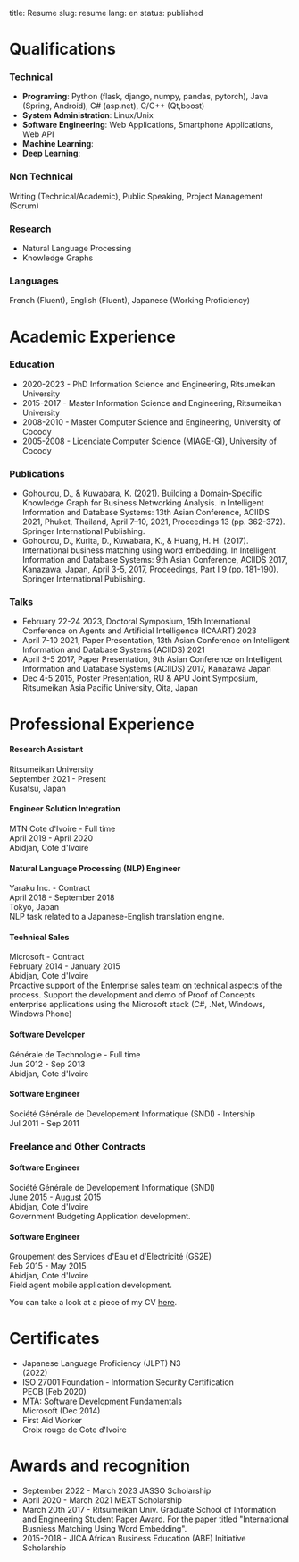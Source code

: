 title: Resume
slug: resume
lang: en
status: published


# Qualifications

### Technical

* **Programing**: Python (flask, django, numpy, pandas, pytorch), Java (Spring, Android), 
    C# (asp.net), C/C++ (Qt,boost)
* **System Administration**: Linux/Unix
* **Software Engineering**: Web Applications, Smartphone Applications, Web API
* **Machine Learning**: 
* **Deep Learning**: 

### Non Technical
Writing (Technical/Academic), Public Speaking, Project Management (Scrum)

### Research
* Natural Language Processing
* Knowledge Graphs

### Languages
French (Fluent), English (Fluent), Japanese (Working Proficiency)

# Academic Experience

### Education 

* 2020-2023 - PhD Information Science and Engineering, Ritsumeikan University
* 2015-2017 - Master Information Science and Engineering, Ritsumeikan University
* 2008-2010 - Master Computer Science and Engineering, University of Cocody
* 2005-2008 - Licenciate Computer Science (MIAGE-GI), University of Cocody

### Publications

* Gohourou, D., & Kuwabara, K. (2021). Building a Domain-Specific Knowledge Graph for Business Networking Analysis. In Intelligent Information and Database Systems: 13th Asian Conference, ACIIDS 2021, Phuket, Thailand, April 7–10, 2021, Proceedings 13 (pp. 362-372). Springer International Publishing.
* Gohourou, D., Kurita, D., Kuwabara, K., & Huang, H. H. (2017). International business matching using word embedding. In Intelligent Information and Database Systems: 9th Asian Conference, ACIIDS 2017, Kanazawa, Japan, April 3-5, 2017, Proceedings, Part I 9 (pp. 181-190). Springer International Publishing.

### Talks 

* February 22-24 2023, Doctoral Symposium, 15th International Conference on Agents and Artificial Intelligence (ICAART) 2023
* April 7-10 2021, Paper Presentation, 13th Asian Conference on Intelligent Information and Database Systems (ACIIDS) 2021
* April 3-5 2017, Paper Presentation, 9th Asian Conference on Intelligent Information and Database Systems (ACIIDS) 2017, Kanazawa Japan
* Dec 4-5 2015, Poster Presentation, RU & APU Joint Symposium, Ritsumeikan Asia Pacific University, Oita, Japan


# Professional Experience

#### Research Assistant
Ritsumeikan University<br/>
September 2021 - Present<br/>
Kusatsu, Japan<br/>

#### Engineer Solution Integration
MTN Cote d'Ivoire - Full time<br/>
April 2019 - April 2020<br/>
Abidjan, Cote d'Ivoire<br/>

#### Natural Language Processing (NLP) Engineer
Yaraku Inc. - Contract<br/>
April 2018 - September 2018<br/>
Tokyo, Japan <br/>
NLP task related to a Japanese-English translation engine.

#### Technical Sales
Microsoft - Contract<br/>
February 2014 - January 2015<br/>
Abidjan, Cote d'Ivoire<br/>
Proactive support of the Enterprise sales team on technical aspects of the process.
Support the development and demo of Proof of Concepts enterprise applications using the Microsoft stack (C#, .Net, Windows, Windows Phone)

#### Software Developer
Générale de Technologie - Full time<br/>
Jun 2012 - Sep 2013<br/>
Abidjan, Cote d'Ivoire<br/>

#### Software Engineer 
Soci&eacute;t&eacute; G&eacute;n&eacute;rale de Developement Informatique (SNDI) - Intership<br/>
Jul 2011 - Sep 2011<br/>


### Freelance and Other Contracts

#### Software Engineer
Soci&eacute;t&eacute; G&eacute;n&eacute;rale de Developement Informatique (SNDI)<br/>
June 2015 - August 2015<br/>
Abidjan, Cote d'Ivoire<br/>
Government Budgeting Application development.

#### Software Engineer 
Groupement des Services d'Eau et d'Electricit&eacute; (GS2E)<br/>
Feb 2015 - May 2015<br/>
Abidjan, Cote d'Ivoire<br/>
Field agent mobile application development.


You can take a look at a piece of my CV [here]({static}/docs/godidier_resume.pdf).

# Certificates 

* Japanese Language Proficiency (JLPT) N3 <br/>
(2022)
*  ISO 27001 Foundation - Information Security Certification<br/>
PECB (Feb 2020)
* MTA: Software Development Fundamentals <br/>
Microsoft (Dec 2014)
* First Aid Worker<br/>
Croix rouge de Cote d'Ivoire

# Awards and recognition

* September 2022 - March 2023 JASSO Scholarship
* April 2020 - March 2021 MEXT Scholarship
* March 20th 2017 - Ritsumeikan Univ. Graduate School of Information and Engineering Student Paper Award. For the paper titled "International Busniess Matching Using Word Embedding". 
* 2015-2018 - JICA African Business Education (ABE) Initiative Scholarship
